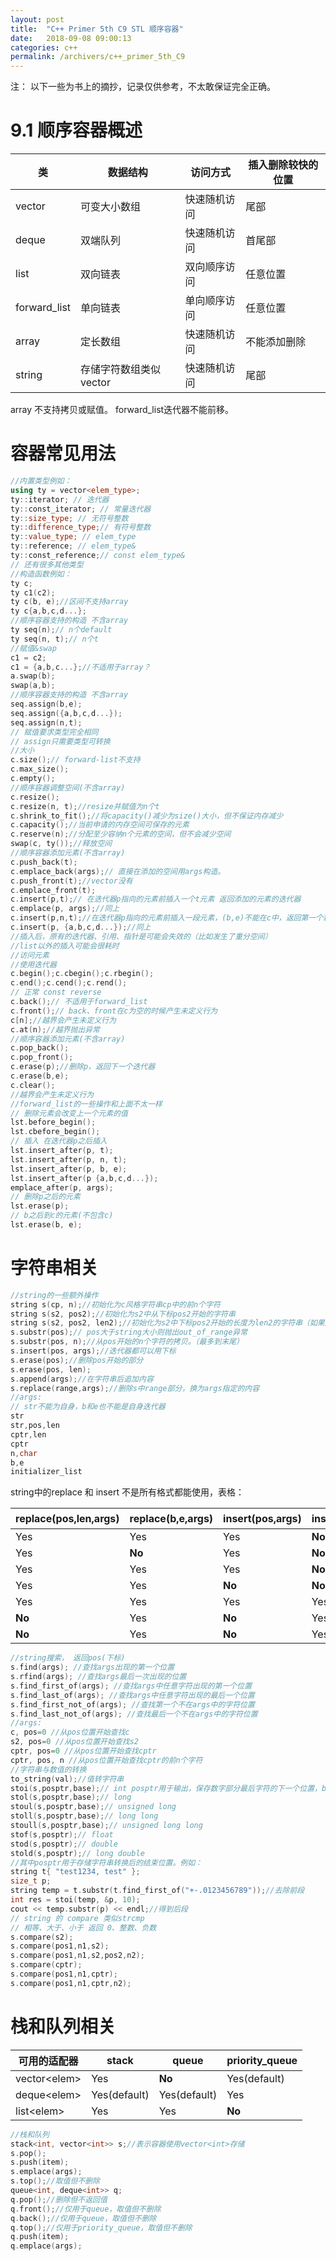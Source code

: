 ```yaml
---
layout: post
title:  "C++ Primer 5th C9 STL 顺序容器"
date:   2018-09-08 09:00:13
categories: c++
permalink: /archivers/c++_primer_5th_C9
---
```

注： 以下一些为书上的摘抄，记录仅供参考，不太敢保证完全正确。

# 9.1 顺序容器概述

类|数据结构|访问方式|插入删除较快的位置
--|--|--|--|
vector|可变大小数组|快速随机访问|尾部
deque|双端队列|快速随机访问|首尾部
list|双向链表|双向顺序访问|任意位置
forward_list|单向链表|单向顺序访问|任意位置
array|定长数组|快速随机访问|不能添加删除
string|存储字符数组类似vector|快速随机访问|尾部

array 不支持拷贝或赋值。
forward_list迭代器不能前移。

# 容器常见用法
```c++
//内置类型例如：
using ty = vector<elem_type>;
ty::iterator; // 迭代器
ty::const_iterator; // 常量迭代器
ty::size_type; // 无符号整数
ty::difference_type;// 有符号整数
ty::value_type; // elem_type
ty::reference; // elem_type&
ty::const_reference;// const elem_type&
// 还有很多其他类型
//构造函数例如：
ty c;
ty c1(c2);
ty c(b, e);//区间不支持array
ty c{a,b,c,d...};
//顺序容器支持的构造 不含array
ty seq(n);// n个default
ty seq(n, t);// n个t
//赋值&swap
c1 = c2;
c1 = {a,b,c...};//不适用于array？
a.swap(b);
swap(a,b);
//顺序容器支持的构造 不含array
seq.assign(b,e);
seq.assign({a,b,c,d...});
seq.assign(n,t);
// 赋值要求类型完全相同
// assign只需要类型可转换
//大小
c.size();// forward-list不支持
c.max_size();
c.empty();
//顺序容器调整空间(不含array)
c.resize();
c.resize(n, t);//resize并赋值为n个t
c.shrink_to_fit();//将capacity()减少为size()大小，但不保证内存减少
c.capacity();//当前申请的内存空间可保存的元素
c.reserve(n);//分配至少容纳n个元素的空间，但不会减少空间
swap(c, ty());//释放空间
//顺序容器添加元素(不含array)
c.push_back(t);
c.emplace_back(args);// 直接在添加的空间用args构造。
c.push_front(t);//vector没有
c.emplace_front(t);
c.insert(p,t);// 在迭代器p指向的元素前插入一个t元素 返回添加的元素的迭代器
c.emplace(p, args);//同上
c.insert(p,n,t);//在迭代器p指向的元素前插入一段元素，(b,e)不能在c中，返回第一个新元素或(b,e)为空返回p
c.insert(p, {a,b,c,d...});//同上
//插入后，原有的迭代器、引用、指针是可能会失效的（比如发生了重分空间）
//list以外的插入可能会很耗时
//访问元素
//使用迭代器
c.begin();c.cbegin();c.rbegin();
c.end();c.cend();c.rend();
// 正常 const reverse
c.back();// 不适用于forward_list
c.front();// back、front在c为空的时候产生未定义行为
c[n];//越界会产生未定义行为
c.at(n);//越界抛出异常
//顺序容器添加元素(不含array)
c.pop_back();
c.pop_front();
c.erase(p);//删除p，返回下一个迭代器
c.erase(b,e);
c.clear();
//越界会产生未定义行为
//forward_list的一些操作和上面不太一样
// 删除元素会改变上一个元素的值
lst.before_begin();
lst.cbefore_begin();
// 插入 在迭代器p之后插入
lst.insert_after(p, t);
lst.insert_after(p, n, t);
lst.insert_after(p, b, e);
lst.insert_after(p {a,b,c,d...});
emplace_after(p, args);
// 删除p之后的元素
lst.erase(p);
// b之后到c的元素(不包含c)
lst.erase(b, e);
```
# 字符串相关
```c++
//string的一些额外操作
string s(cp, n);//初始化为c风格字符串cp中的前n个字符
string s(s2, pos2);//初始化为s2中从下标pos2开始的字符串
string s(s2, pos2, len2);//初始化为s2中下标pos2开始的长度为len2的字符串（如果超过s2串的末尾，最多只到末尾）
s.substr(pos);// pos大于string大小则抛出out_of_range异常
s.substr(pos, n);//从pos开始的n个字符的拷贝。（最多到末尾）
s.insert(pos, args);//迭代器都可以用下标
s.erase(pos);//删除pos开始的部分
s.erase(pos, len);
s.append(args);//在字符串后追加内容
s.replace(range,args);//删除s中range部分，换为args指定的内容
//args:
// str不能为自身，b和e也不能是自身迭代器
str
str,pos,len
cptr,len
cptr
n,char
b,e
initializer_list
```

string中的replace 和 insert 不是所有格式都能使用，表格：

replace(pos,len,args)|replace(b,e,args)|insert(pos,args)|insert(iter,args)|args类型 |
--|--|--|--|--
Yes|Yes|Yes|**No**|str
Yes|**No**|Yes|**No**|str,pos,len
Yes|Yes|Yes|**No**|cptr,len
Yes|Yes|**No**|**No**|cptr
Yes|Yes|Yes|Yes|n,c
**No**|Yes|**No**|Yes|b,e
**No**|Yes|**No**|Yes|initializer_list

```c++
//string搜索， 返回pos(下标)
s.find(args); //查找args出现的第一个位置
s.rfind(args); //查找args最后一次出现的位置
s.find_first_of(args); //查找args中任意字符出现的第一个位置
s.find_last_of(args); //查找args中任意字符出现的最后一个位置
s.find_first_not_of(args); //查找第一个不在args中的字符位置
s.find_last_not_of(args); //查找最后一个不在args中的字符位置
//args:
c, pos=0 //从pos位置开始查找c
s2, pos=0 //从pos位置开始查找s2
cptr, pos=0 //从pos位置开始查找cptr
cptr, pos, n //从pos位置开始查找cptr的前n个字符
//字符串与数值的转换
to_string(val);//值转字符串
stoi(s,posptr,base);// int posptr用于输出，保存数字部分最后字符的下一个位置，base为进制，默认10，设为0表示自动检测。
stol(s,posptr,base);// long
stoul(s,posptr,base);// unsigned long
stoll(s,posptr,base);// long long 
stoull(s,posptr,base);// unsigned long long
stof(s,posptr);// float
stod(s,posptr);// double
stold(s,posptr);// long double
//其中posptr用于存储字符串转换后的结束位置。例如：
string t{ "test1234, test" };
size_t p;
string temp = t.substr(t.find_first_of("+-.0123456789"));//去除前段
int res = stoi(temp, &p, 10);
cout << temp.substr(p) << endl;//得到后段
// string 的 compare 类似strcmp
// 相等、大于、小于 返回 0、整数、负数
s.compare(s2);
s.compare(pos1,n1,s2);
s.compare(pos1,n1,s2,pos2,n2);
s.compare(cptr);
s.compare(pos1,n1,cptr);
s.compare(pos1,n1,cptr,n2);
```
# 栈和队列相关

可用的适配器|stack|queue|priority_queue
--|--|--|--
vector\<elem\>|Yes|**No**|Yes(default)
deque\<elem\>|Yes(default)|Yes(default)|Yes
list\<elem\>|Yes|Yes|**No**

```c++
//栈和队列
stack<int, vector<int>> s;//表示容器使用vector<int>存储
s.pop();
s.push(item);
s.emplace(args);
s.top();//取值但不删除
queue<int, deque<int>> q;
q.pop();//删除但不返回值
q.front();//仅用于queue，取值但不删除
q.back();//仅用于queue，取值但不删除
q.top();//仅用于priority_queue，取值但不删除
q.push(item);
q.emplace(args);
```
